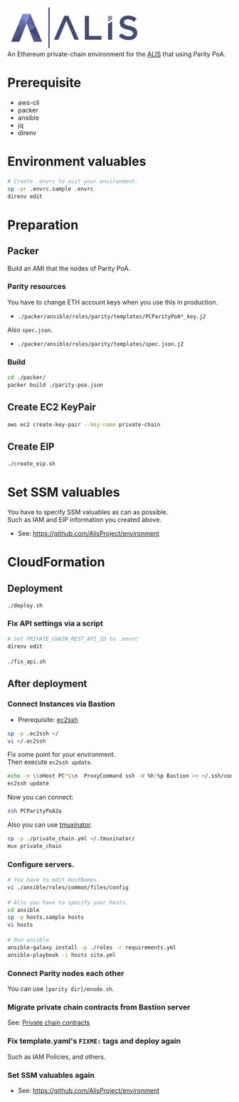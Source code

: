 [![ALIS](./logo.png)](https://alis.to)  
An Ethereum private-chain environment for the [ALIS](https://alis.to) 
that using Parity PoA.

# Prerequisite
- aws-cli
- packer
- ansible
- jq
- direnv

# Environment valuables

```bash
# Create .envrc to suit your environment.
cp -pr .envrc.sample .envrc
direnv edit
```

# Preparation

## Packer
Build an AMI that the nodes of Parity PoA.  

### Parity resources
You have to change ETH account keys when you use this in production.
- `./packer/ansible/roles/parity/templates/PCParityPoA*_key.j2`

Also `spec.json`.
- `./packer/ansible/roles/parity/templates/spec.json.j2`

### Build
```bash
cd ./packer/
packer build ./parity-poa.json
```

## Create EC2 KeyPair
```bash
aws ec2 create-key-pair --key-name private-chain
```

## Create EIP

```bash
./create_eip.sh
```

# Set SSM valuables
You have to specify SSM valuables as can as possible.  
Such as IAM and EIP information you created above.
- See: https://github.com/AlisProject/environment


# CloudFormation

## Deployment

```bash;
./deploy.sh
```

### Fix API settings via a script

```bash
# Set PRIVATE_CHAIN_REST_API_ID to .envrc
direnv edit

./fix_api.sh
```

## After deployment

### Connect Instances via Bastion
- Prerequisite: [ec2ssh](https://github.com/mirakui/ec2ssh) 

```bash
cp -p .ec2ssh ~/
vi ~/.ec2ssh
```

Fix some point for your environment.  
Then execute `ec2ssh update`.

```bash
echo -e \\nHost PC*\\n  ProxyCommand ssh -W %h:%p Bastion >> ~/.ssh/config 
ec2ssh update
```

Now you can connect:

```bash
ssh PCParityPoA2a
```

Also you can use [tmuxinator](https://github.com/tmuxinator/tmuxinator).
```bash
cp -p ./private_chain.yml ~/.tmuxinator/
mux private_chain
```

### Configure servers.
```bash
# You have to edit HostNames.
vi ./ansible/roles/common/files/config

# Also you have to specify your hosts.
cd ansible
cp -p hosts.sample hosts
vi hosts

# Run ansible
ansible-galaxy install -p ./roles -r requirements.yml
ansible-playbook -i hosts site.yml
```

### Connect Parity nodes each other
You can use `[parity dir]/enode.sh`.


### Migrate private chain contracts from Bastion server
See: [Private chain contracts](https://github.com/AlisProject/private-chain-contracts)

### Fix template.yaml's `FIXME:` tags and deploy again
Such as IAM Policies, and others.

### Set SSM valuables again
- See: https://github.com/AlisProject/environment
